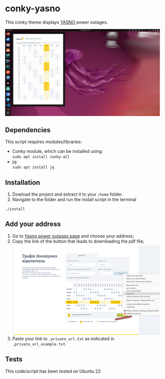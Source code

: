# conky-yasno
This conky theme displays [YASNO](https://yasno.com.ua/) power outages.

![](./docs/screenshot.png)

## Dependencies
This script requires modules/libraries: 
* Conky module, which can be installed using: </br>
`sudo apt install conky-all`
* jq: </br>
`sudo apt install jq`

## Installation
1. Dowload the project and extract it to your `/home` folder.
2. Navigate to the folder and run the install script in the terminal
```
./install
```

## Add your address
1. Go to [Yasno power outages page](https://yasno.com.ua/schedule-turn-off-electricity) and choose your address;
2. Copy the link of the button that leads to downloading the pdf file;
![](./docs/url-getting.png)
3. Paste your link to `.private_url.txt` as indicated in `.private_url_example.txt`.

## Tests
This code/script has been tested on Ubuntu 22

